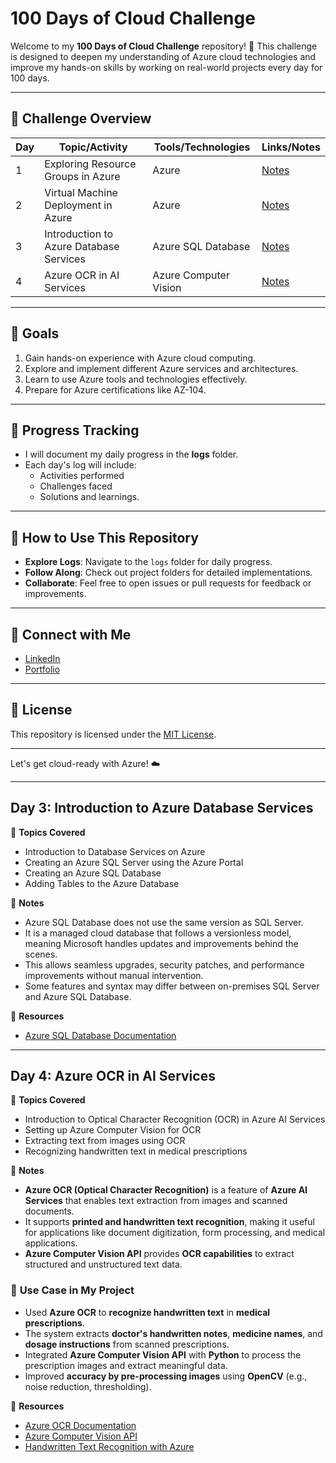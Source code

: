 # 100 Days of Cloud Challenge

Welcome to my **100 Days of Cloud Challenge** repository! 🚀 This challenge is designed to deepen my understanding of Azure cloud technologies and improve my hands-on skills by working on real-world projects every day for 100 days.

---

## 📅 Challenge Overview

| Day | Topic/Activity                           | Tools/Technologies     | Links/Notes         |
|-----|------------------------------------------|-----------------------|---------------------|
| 1   | Exploring Resource Groups in Azure       | Azure                 | [Notes](./Resource_group/Day-1.md) |
| 2   | Virtual Machine Deployment in Azure      | Azure                 | [Notes](./Virtual_Machine/Day-2.md) |
| 3   | Introduction to Azure Database Services  | Azure SQL Database    | [Notes](./Azure_Database/Day-3.md) |
| 4   | Azure OCR in AI Services                 | Azure Computer Vision | [Notes](./Computer_visionDay-4.md) |

---

## 🌟 Goals
1. Gain hands-on experience with Azure cloud computing.
2. Explore and implement different Azure services and architectures.
3. Learn to use Azure tools and technologies effectively.
4. Prepare for Azure certifications like AZ-104.

---

## 📖 Progress Tracking
- I will document my daily progress in the **logs** folder.
- Each day's log will include:
  - Activities performed
  - Challenges faced
  - Solutions and learnings.

---

## 🚀 How to Use This Repository
- **Explore Logs**: Navigate to the `logs` folder for daily progress.
- **Follow Along**: Check out project folders for detailed implementations.
- **Collaborate**: Feel free to open issues or pull requests for feedback or improvements.

---

## 🤝 Connect with Me
- [LinkedIn](https://www.linkedin.com/in/jms-luck/)
- [Portfolio](https://your-portfolio.com)

---

## 📜 License
This repository is licensed under the [MIT License](./LICENSE).

---

Let's get cloud-ready with Azure! ☁️

---

## Day 3: Introduction to Azure Database Services

📌 **Topics Covered**
- Introduction to Database Services on Azure
- Creating an Azure SQL Server using the Azure Portal
- Creating an Azure SQL Database
- Adding Tables to the Azure Database

📝 **Notes**
- Azure SQL Database does not use the same version as SQL Server.
- It is a managed cloud database that follows a versionless model, meaning Microsoft handles updates and improvements behind the scenes.
- This allows seamless upgrades, security patches, and performance improvements without manual intervention.
- Some features and syntax may differ between on-premises SQL Server and Azure SQL Database.

🔗 **Resources**
- [Azure SQL Database Documentation](https://learn.microsoft.com/en-us/azure/azure-sql/)

---

## Day 4: Azure OCR in AI Services

📌 **Topics Covered**
- Introduction to Optical Character Recognition (OCR) in Azure AI Services
- Setting up Azure Computer Vision for OCR
- Extracting text from images using OCR
- Recognizing handwritten text in medical prescriptions

📝 **Notes**
- **Azure OCR (Optical Character Recognition)** is a feature of **Azure AI Services** that enables text extraction from images and scanned documents.
- It supports **printed and handwritten text recognition**, making it useful for applications like document digitization, form processing, and medical applications.
- **Azure Computer Vision API** provides **OCR capabilities** to extract structured and unstructured text data.

### 🏥 **Use Case in My Project**
- Used **Azure OCR** to **recognize handwritten text** in **medical prescriptions**.
- The system extracts **doctor's handwritten notes**, **medicine names**, and **dosage instructions** from scanned prescriptions.
- Integrated **Azure Computer Vision API** with **Python** to process the prescription images and extract meaningful data.
- Improved **accuracy by pre-processing images** using **OpenCV** (e.g., noise reduction, thresholding).

🔗 **Resources**
- [Azure OCR Documentation](https://learn.microsoft.com/en-us/azure/cognitive-services/computer-vision/overview-ocr)
- [Azure Computer Vision API](https://learn.microsoft.com/en-us/azure/ai-services/computer-vision/)
- [Handwritten Text Recognition with Azure](https://learn.microsoft.com/en-us/azure/cognitive-services/computer-vision/concept-handwriting)
